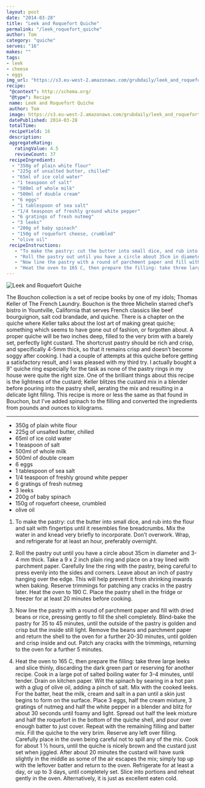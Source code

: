 ```yaml
---
layout: post
date: "2014-03-28"
title: "Leek and Roquefort Quiche"
permalink: "/leek_roquefort_quiche"
author: Tom
category: "quiche"
serves: "16"
makes: ""
tags:
- leek
- cheese
- eggs
img_url: "https://s3.eu-west-2.amazonaws.com/grubdaily/leek_and_roquefort_quiche.jpg"
recipe:
 "@context": http://schema.org/
 "@type": Recipe
 name: Leek and Roquefort Quiche
 author: Tom
 image: https://s3.eu-west-2.amazonaws.com/grubdaily/leek_and_roquefort_quiche.jpg
 datePublished: 2014-03-28
 totalTime:
 recipeYield: 16
 description:
 aggregateRating:
   ratingValue: 4.5
   reviewCount: 37
 recipeIngredient:
  - "350g of plain white flour"
  - "225g of unsalted butter, chilled"
  - "65ml of ice cold water"
  - "1 teaspoon of salt"
  - "500ml of whole milk"
  - "500ml of double cream"
  - "6 eggs"
  - "1 tablespoon of sea salt"
  - "1/4 teaspoon of freshly ground white pepper"
  - "6 gratings of fresh nutmeg"
  - "3 leeks"
  - "200g of baby spinach"
  - "150g of roquefort cheese, crumbled"
  - "olive oil"
 recipeInstructions:
   - "To make the pastry: cut the butter into small dice, and rub into the flour and salt with fingertips until it resembles fine breadcrumbs. Mix the water in and knead very briefly to incorporate. Don’t overwork. Wrap, and refrigerate for at least an hour, preferably overnight."
   - "Roll the pastry out until you have a circle about 35cm in diameter and 3-4 mm thick. Take a 9 x 2 inch plain ring and place on a tray lined with parchment paper. Carefully line the ring with the pastry, being careful to press evenly into the sides and corners. Leave about an inch of pastry hanging over the edge. This will help prevent it from shrinking inwards when baking. Reserve trimmings for patching any cracks in the pastry later. Heat the oven to 190 C. Place the pastry shell in the fridge or freezer for at least 20 minutes before cooking."
   - "Now line the pastry with a round of parchment paper and fill with dried beans or rice, pressing gently to fill the shell completely. Blind-bake the pastry for 35 to 45 minutes, until the outside of the pastry is golden and crisp but the inside still light. Remove the beans and parchment paper and return the shell to the oven for a further 20-30 minutes, until golden and crisp inside and out. Patch any cracks with the trimmings, returning to the oven for a further 5 minutes."
   - "Heat the oven to 165 C, then prepare the filling: take three large leeks and slice thinly, discarding the dark green part or reserving for another recipe. Cook in a large pot of salted boiling water for 3-4 minutes, until tender. Drain on kitchen paper. Wilt the spinach by searing in a hot pan with a glug of olive oil, adding a pinch of salt. Mix with the cooked leeks. For the batter, heat the milk, cream and salt in a pan until a skin just begins to form on the surface. Place 3 eggs, half the cream mixture, 3 gratings of nutmeg and half the white pepper in a blender and blitz for about 30 seconds until foamy and light. Spread out half the leek mixture and half the roquefort in the bottom of the quiche shell, and pour over enough batter to just cover. Repeat with the remaining filling and batter mix. Fill the quiche to the very brim. Reserve any left over filling. Carefully place in the oven being careful not to spill any of the mix. Cook for about 1 ½ hours, until the quiche is nicely brown and the custard just set when jiggled. After about 20 minutes the custard will have sunk slightly in the middle as some of the air escapes the mix; simply top up with the leftover batter and return to the oven. Refrigerate for at least a day, or up to 3 days, until completely set. Slice into portions and reheat gently in the oven. Alternatively, it is just as excellent eaten cold."
---
```

<img src="https://s3.eu-west-2.amazonaws.com/grubdaily/leek_and_roquefort_quiche.jpg" alt="Leek and Roquefort Quiche" />

The Bouchon collection is a set of recipe books by one of my idols; Thomas Keller of The French Laundry. Bouchon is the three Michelin starred chef’s bistro in Yountville, California that serves French classics like beef bourguignon, salt cod brandade, and quiche. There is a chapter on the quiche where Keller talks about the lost art of making great quiche; something which seems to have gone out of fashion, or forgotten about. A proper quiche will be two inches deep, filled to the very brim with a barely set, perfectly light custard. The shortcrust pastry should be rich and crisp, and specifically 4-5mm thick, so that it remains crisp and doesn’t become soggy after cooking. I had a couple of attempts at this quiche before getting a satisfactory result, and I was pleased with my third try. I actually bought a 9″ quiche ring especially for the task as none of the pastry rings in my house were quite the right size. One of the brilliant things about this recipe is the lightness of the custard; Keller blitzes the custard mix in a blender before pouring into the pastry shell, aerating the mix and resulting in a delicate light filling. This recipe is more or less the same as that found in Bouchon, but I’ve added spinach to the filling and converted the ingredients from pounds and ounces to kilograms.

---
* 350g of plain white flour
* 225g of unsalted butter, chilled
* 65ml of ice cold water
* 1 teaspoon of salt
* 500ml of whole milk
* 500ml of double cream
* 6 eggs
* 1 tablespoon of sea salt
* 1/4 teaspoon of freshly ground white pepper
* 6 gratings of fresh nutmeg
* 3 leeks
* 200g of baby spinach
* 150g of roquefort cheese, crumbled
* olive oil

1. To make the pastry: cut the butter into small dice, and rub into the flour and salt with fingertips until it resembles fine breadcrumbs. Mix the water in and knead very briefly to incorporate. Don’t overwork. Wrap, and refrigerate for at least an hour, preferably overnight.

2. Roll the pastry out until you have a circle about 35cm in diameter and 3-4 mm thick. Take a 9 x 2 inch plain ring and place on a tray lined with parchment paper. Carefully line the ring with the pastry, being careful to press evenly into the sides and corners. Leave about an inch of pastry hanging over the edge. This will help prevent it from shrinking inwards when baking. Reserve trimmings for patching any cracks in the pastry later. Heat the oven to 190 C. Place the pastry shell in the fridge or freezer for at least 20 minutes before cooking.

3. Now line the pastry with a round of parchment paper and fill with dried beans or rice, pressing gently to fill the shell completely. Blind-bake the pastry for 35 to 45 minutes, until the outside of the pastry is golden and crisp but the inside still light. Remove the beans and parchment paper and return the shell to the oven for a further 20-30 minutes, until golden and crisp inside and out. Patch any cracks with the trimmings, returning to the oven for a further 5 minutes.

4. Heat the oven to 165 C, then prepare the filling: take three large leeks and slice thinly, discarding the dark green part or reserving for another recipe. Cook in a large pot of salted boiling water for 3-4 minutes, until tender. Drain on kitchen paper. Wilt the spinach by searing in a hot pan with a glug of olive oil, adding a pinch of salt. Mix with the cooked leeks. For the batter, heat the milk, cream and salt in a pan until a skin just begins to form on the surface. Place 3 eggs, half the cream mixture, 3 gratings of nutmeg and half the white pepper in a blender and blitz for about 30 seconds until foamy and light. Spread out half the leek mixture and half the roquefort in the bottom of the quiche shell, and pour over enough batter to just cover. Repeat with the remaining filling and batter mix. Fill the quiche to the very brim. Reserve any left over filling. Carefully place in the oven being careful not to spill any of the mix. Cook for about 1 ½ hours, until the quiche is nicely brown and the custard just set when jiggled. After about 20 minutes the custard will have sunk slightly in the middle as some of the air escapes the mix; simply top up with the leftover batter and return to the oven. Refrigerate for at least a day, or up to 3 days, until completely set. Slice into portions and reheat gently in the oven. Alternatively, it is just as excellent eaten cold.


